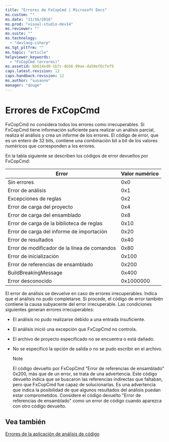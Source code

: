 ```yaml
---
title: "Errores de FxCopCmd | Microsoft Docs"
ms.custom: ""
ms.date: "11/16/2016"
ms.prod: "visual-studio-dev14"
ms.reviewer: ""
ms.suite: ""
ms.technology: 
  - "devlang-csharp"
ms.tgt_pltfrm: ""
ms.topic: "article"
helpviewer_keywords: 
  - "FxCopCmd (errores)"
ms.assetid: bb614ed0-1b7c-4b56-99ae-da50ef6cfef9
caps.latest.revision: 12
caps.handback.revision: 12
ms.author: "susanno"
manager: "douge"
---
```

# Errores de FxCopCmd
FxCopCmd no considera todos los errores como irrecuperables.  Si FxCopCmd tiene información suficiente para realizar un análisis parcial, realiza el análisis y crea un informe de los errores.  El código de error, que es un entero de 32 bits, contiene una combinación bit a bit de los valores numéricos que corresponden a los errores.  
  
 En la tabla siguiente se describen los códigos de error devueltos por FxCopCmd:  
  
|Error|Valor numérico|  
|-----------|--------------------|  
|Sin errores|0x0|  
|Error de análisis|0x1|  
|Excepciones de reglas|0x2|  
|Error de carga del proyecto|0x4|  
|Error de carga del ensamblado|0x8|  
|Error de carga de la biblioteca de reglas|0x10|  
|Error de carga del informe de importación|0x20|  
|Error de resultados|0x40|  
|Error de modificador de la línea de comandos|0x80|  
|Error de inicialización|0x100|  
|Error de referencias de ensamblado|0x200|  
|BuildBreakingMessage|0x400|  
|Error desconocido|0x1000000|  
  
 El error de análisis se devuelve en caso de errores irrecuperables.  Indica que el análisis no pudo completarse.  Si procede, el código de error también contiene la causa subyacente del error irrecuperable.  Las condiciones siguientes generan errores irrecuperables:  
  
-   El análisis no pudo realizarse debido a una entrada insuficiente.  
  
-   El análisis inició una excepción que FxCopCmd no controla.  
  
-   El archivo de proyecto especificado no se encuentra o está dañado.  
  
-   No se especificó la opción de salida o no se pudo escribir en el archivo.  
  
    > [!NOTE]
    >  El código devuelto por FxCopCmd "Error de referencias de ensamblado" 0x200, más que de un error, se trata de una advertencia.  Este código devuelto indica que se buscaron las referencias indirectas que faltaban, pero que FxCopCmd fue capaz de solucionarlas.  Es una advertencia que indica la posibilidad de que algunos resultados del análisis puedan estar comprometidos.  Considere el código devuelto "Error de referencias de ensamblado" como un error de código cuando aparezca con otro código devuelto.  
  
## Vea también  
 [Errores de la aplicación de análisis de código](../code-quality/code-analysis-application-errors.md)